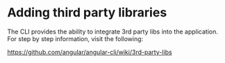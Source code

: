# Adding third party libraries

The CLI provides the ability to integrate 3rd party libs into the application. For step by step information, visit the following: 

https://github.com/angular/angular-cli/wiki/3rd-party-libs

